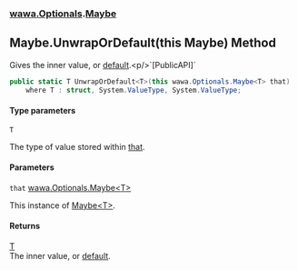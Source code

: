 ### [wawa.Optionals](wawa.Optionals.md 'wawa.Optionals').[Maybe](Maybe.md 'wawa.Optionals.Maybe')

## Maybe.UnwrapOrDefault<T>(this Maybe<T>) Method

Gives the inner value, or [default](https://docs.microsoft.com/en-us/dotnet/csharp/language-reference/keywords/default 'https://docs.microsoft.com/en-us/dotnet/csharp/language-reference/keywords/default').<p/>`[PublicAPI]`

```csharp
public static T UnwrapOrDefault<T>(this wawa.Optionals.Maybe<T> that)
    where T : struct, System.ValueType, System.ValueType;
```
#### Type parameters

<a name='wawa.Optionals.Maybe.UnwrapOrDefault_T_(thiswawa.Optionals.Maybe_T_).T'></a>

`T`

The type of value stored within [that](Maybe.UnwrapOrDefault{T}(Maybe{T}).md#wawa.Optionals.Maybe.UnwrapOrDefault_T_(thiswawa.Optionals.Maybe_T_).that 'wawa.Optionals.Maybe.UnwrapOrDefault<T>(this wawa.Optionals.Maybe<T>).that').
#### Parameters

<a name='wawa.Optionals.Maybe.UnwrapOrDefault_T_(thiswawa.Optionals.Maybe_T_).that'></a>

`that` [wawa.Optionals.Maybe&lt;](Maybe{T}.md 'wawa.Optionals.Maybe<T>')[T](Maybe.UnwrapOrDefault{T}(Maybe{T}).md#wawa.Optionals.Maybe.UnwrapOrDefault_T_(thiswawa.Optionals.Maybe_T_).T 'wawa.Optionals.Maybe.UnwrapOrDefault<T>(this wawa.Optionals.Maybe<T>).T')[&gt;](Maybe{T}.md 'wawa.Optionals.Maybe<T>')

This instance of [Maybe&lt;T&gt;](Maybe{T}.md 'wawa.Optionals.Maybe<T>').

#### Returns
[T](Maybe.UnwrapOrDefault{T}(Maybe{T}).md#wawa.Optionals.Maybe.UnwrapOrDefault_T_(thiswawa.Optionals.Maybe_T_).T 'wawa.Optionals.Maybe.UnwrapOrDefault<T>(this wawa.Optionals.Maybe<T>).T')  
The inner value, or [default](https://docs.microsoft.com/en-us/dotnet/csharp/language-reference/keywords/default 'https://docs.microsoft.com/en-us/dotnet/csharp/language-reference/keywords/default').